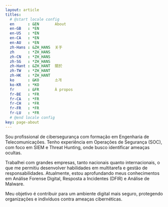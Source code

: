 ```yaml
---
layout: article
titles:
  # @start locale config
  en      : &EN       About
  en-GB   : *EN
  en-US   : *EN
  en-CA   : *EN
  en-AU   : *EN
  zh-Hans : &ZH_HANS  关于
  zh      : *ZH_HANS
  zh-CN   : *ZH_HANS
  zh-SG   : *ZH_HANS
  zh-Hant : &ZH_HANT  關於
  zh-TW   : *ZH_HANT
  zh-HK   : *ZH_HANT
  ko      : &KO       소개
  ko-KR   : *KO
  fr      : &FR       À propos
  fr-BE   : *FR
  fr-CA   : *FR
  fr-CH   : *FR
  fr-FR   : *FR
  fr-LU   : *FR
  # @end locale config
key: page-about
---
```


Sou profissional de cibersegurança com formação em Engenharia de Telecomunicações. Tenho experiência em Operações de Segurança (SOC), com foco em SIEM e Threat Hunting, onde busco identificar ameaças ocultas.

Trabalhei com grandes empresas, tanto nacionais quanto internacionais, o que me permitiu desenvolver habilidades em multitarefa e gestão de responsabilidades. Atualmente, estou aprofundando meus conhecimentos em Análise Forense Digital, Resposta a Incidentes (DFIR) e Análise de Malware.

Meu objetivo é contribuir para um ambiente digital mais seguro, protegendo organizações e indivíduos contra ameaças cibernéticas.
